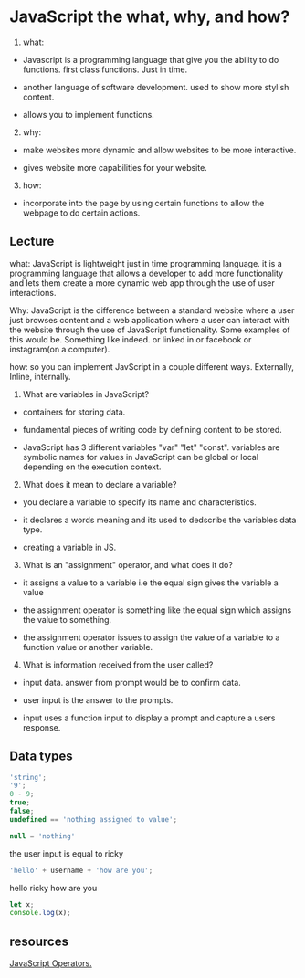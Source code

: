 # JavaScript the what, why, and how?

1. what:

- Javascript is a programming language that give you the ability to do functions. first class functions. Just in time.

- another language of software development. used to show more stylish content.

- allows you to implement functions.

2. why:

- make websites more dynamic and allow websites to be more interactive.

- gives website more capabilities for your website.

3. how:

- incorporate into the page by using certain functions to allow the webpage to do certain actions.

## Lecture

what: JavaScript is lightweight just in time programming language. it is a programming language that allows a developer to add more functionality and lets them create a more dynamic web app through the use of user interactions.

Why: JavaScript is the difference between a standard website where a user just browses content and a web application where a user can interact with the website through the use of JavaScript functionality. Some examples of this would be. Something like indeed. or linked in or facebook or instagram(on a computer).

how: so you can implement JavScript in a couple different ways. Externally, Inline, internally.

1. What are variables in JavaScript?

- containers for storing data.

- fundamental pieces of writing code by defining content to be stored.

- JavaScript has 3 different variables "var" "let" "const". variables are symbolic names for values in JavaScript can be global or local depending on the execution context.

2. What does it mean to declare a variable?

- you declare a variable to specify its name and characteristics.

- it declares a words meaning and its used to dedscribe the variables data type.

- creating a variable in JS.

3. What is an "assignment" operator, and what does it do?

- it assigns a value to a variable i.e the equal sign gives the variable a value

- the assignment operator is something like the equal sign which assigns the value to something.

- the assignment operator issues to assign the value of a variable to a function value or another variable.

4. What is information received from the user called?

- input data. answer from prompt would be to confirm data.

- user input is the answer to the prompts.

- input uses a function input to display a prompt and capture a users response.

## Data types

```js
'string';
'9';
0 - 9;
true;
false;
undefined == 'nothing assigned to value';

null = 'nothing'
```

the user input is equal to ricky

```js
'hello' + username + 'how are you';
```

hello ricky how are you

```js
let x;
console.log(x);
```

## resources

[JavaScript Operators.](https://www.w3schools.com/js/js_operators.asp)
